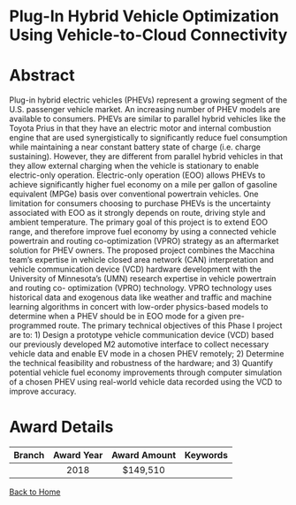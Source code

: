 
Plug-In Hybrid Vehicle Optimization Using Vehicle-to-Cloud Connectivity
=======================================================================

# Abstract


Plug-in hybrid electric vehicles (PHEVs) represent a growing segment of the U.S. passenger vehicle market. An increasing number of PHEV models are available to consumers. PHEVs are similar to parallel hybrid vehicles like the Toyota Prius in that they have an electric motor and internal combustion engine that are used synergistically to significantly reduce fuel consumption while maintaining a near constant battery state of charge (i.e. charge sustaining). However, they are different from parallel hybrid vehicles in that they allow external charging when the vehicle is stationary to enable electric-only operation. Electric-only operation (EOO) allows PHEVs to achieve significantly higher fuel economy on a mile per gallon of gasoline equivalent (MPGe) basis over conventional powertrain vehicles. One limitation for consumers choosing to purchase PHEVs is the uncertainty associated with EOO as it strongly depends on route, driving style and ambient temperature. The primary goal of this project is to extend EOO range, and therefore improve fuel economy by using a connected vehicle powertrain and routing co-optimization (VPRO) strategy as an aftermarket solution for PHEV owners. The proposed project combines the Macchina team’s expertise in vehicle closed area network (CAN) interpretation and vehicle communication device (VCD) hardware development with the University of Minnesota’s (UMN) research expertise in vehicle powertrain and routing co- optimization (VPRO) technology. VPRO technology uses historical data and exogenous data like weather and traffic and machine learning algorithms in concert with low-order physics-based models to determine when a PHEV should be in EOO mode for a given pre-programmed route. The primary technical objectives of this Phase I project are to: 1) Design a prototype vehicle communication device (VCD) based our previously developed M2 automotive interface to collect necessary vehicle data and enable EV mode in a chosen PHEV remotely; 2) Determine the technical feasibility and robustness of the hardware; and 3) Quantify potential vehicle fuel economy improvements through computer simulation of a chosen PHEV using real-world vehicle data recorded using the VCD to improve accuracy.  

# Award Details

|Branch|Award Year|Award Amount|Keywords|
| :---: | :---: | :---: | :---: |
||2018|$149,510||
  
  


[Back to Home](https://github.com/chrischow/dod_sbir_awards/CC/#745)